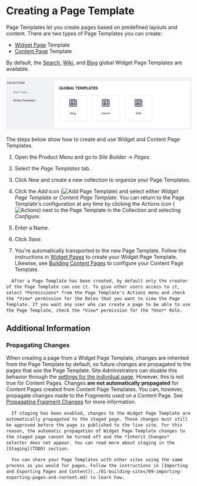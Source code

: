 # Creating a Page Template

Page Templates let you create pages based on predefined layouts and content. There are two types of Page Templates you can create:

* [Widget Page](./01-understanding-pages.md#widget-pages) Template
* [Content Page](./04-building-content-pages.md) Template

By default, the [Search](./02-adding-a-page-to-a-site.md#search), [Wiki](./02-adding-a-page-to-a-site.md#wiki), and [Blog](./02-adding-a-page-to-a-site.md#blog) global Widget Page Templates are available.

![The Blog Page Template is already available for use along with the Search and Wiki Page Templates.](./creating-a-page-template/images/01.png)

The steps below show how to create and use Widget and Content Page Templates.

1. Open the Product Menu and go to *Site Builder* &rarr; *Pages*.

1. Select the *Page Templates* tab.

1. Click *New* and create a new collection to organize your Page Templates.

1. Click the *Add* icon (![Add Page Template](../../../../images/icon-add.png)) and select either *Widget Page Template* or *Content Page Template*. You can return to the Page Template's configuration at any time by clicking the *Actions* icon (![Actions](../../../../images/icon-actions.png)) next to the Page Template in the Collection and selecting *Configure*.

1. Enter a Name.

1. Click *Save*.

1. You're automatically transported to the new Page Template. Follow the instructions in [Widget Pages](./01-understanding-pages.md#widget-pages) to create your Widget Page Template. Likewise, see [Building Content Pages](./04-building-content-pages.md) to configure your Content Page Template.

```note::
  After a Page Template has been created, by default only the creator of the Page Template can use it. To give other users access to it, select *Permissions* from the Page Template's Actions menu and check the *View* permission for the Roles that you want to view the Page Template. If you want any user who can create a page to be able to use the Page Template, check the *View* permission for the *User* Role.
```

## Additional Information

### Propagating Changes

When creating a page from a Widget Page Template, changes are inherited from the Page Template by default, so future changes are propagated to the pages that use the Page Template. Site Administrators can disable this behavior through the [settings for the individual page](./06-configuring-individual-pages.md#general). However, this is not true for Content Pages. Changes **are not automatically propagated** for Content Pages created from Content Page Templates. You can, however, propagate changes made to the Fragments used on a Content Page. See [Propagating Fragment Changes](TODO) for more information.

```note::
  If staging has been enabled, changes to the Widget Page Template are automatically propagated to the staged page. These changes must still be approved before the page is published to the live site. For this reason, the automatic propagation of Widget Page Template changes to the staged page cannot be turned off and the *Inherit Changes* selector does not appear. You can read more about staging in the [Staging](TODO) section.
```

```note::
  You can share your Page Templates with other sites using the same process as you would for pages. Follow the instructions in [Importing and Exporting Pages and Content](../01-building-sites/09-importing-exporting-pages-and-content.md) to learn how.
```